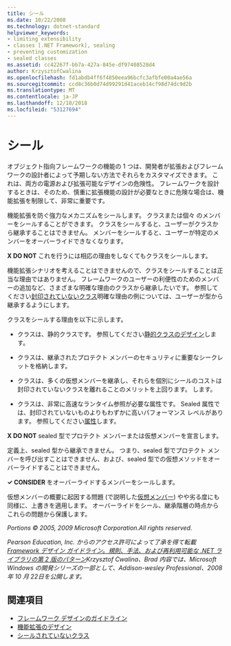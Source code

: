 ```yaml
---
title: シール
ms.date: 10/22/2008
ms.technology: dotnet-standard
helpviewer_keywords:
- limiting extensibility
- classes [.NET Framework], sealing
- preventing customization
- sealed classes
ms.assetid: cc42267f-bb7a-427a-845e-df97408528d4
author: KrzysztofCwalina
ms.openlocfilehash: fd1abdb4ff6f4850eea96bcfc3afbfe00a4ae56a
ms.sourcegitcommit: ccd8c36b0d74d99291d41aceb14cf98d74dc9d2b
ms.translationtype: MT
ms.contentlocale: ja-JP
ms.lasthandoff: 12/10/2018
ms.locfileid: "53127694"
---
```

# <a name="sealing"></a>シール
オブジェクト指向フレームワークの機能の 1 つは、開発者が拡張およびフレームワークの設計者によって予期しない方法でそれらをカスタマイズできます。 これは、両方の電源および拡張可能なデザインの危険性。 フレームワークを設計するときは、そのため、慎重に拡張機能の設計が必要なときに危険な場合は、機能拡張を制限して、非常に重要です。  
  
 機能拡張を防ぐ強力なメカニズムをシールします。 クラスまたは個々 のメンバーをシールすることができます。 クラスをシールすると、ユーザーがクラスから継承することはできません。 メンバーをシールすると、ユーザーが特定のメンバーをオーバーライドできなくなります。  
  
 **X DO NOT** これを行うには相応の理由をしなくてもクラスをシールします。  
  
 機能拡張シナリオを考えることはできませんので、クラスをシールすることは正当な理由ではありません。 フレームワークのユーザーの利便性のためのメンバーの追加など、さまざまな明確な理由のクラスから継承したいです。 参照してください[封印されていないクラス](../../../docs/standard/design-guidelines/unsealed-classes.md)明確な理由の例については、ユーザーが型から継承するようにします。  
  
 クラスをシールする理由を以下に示します。  
  
-   クラスは、静的クラスです。 参照してください[静的クラスのデザイン](../../../docs/standard/design-guidelines/static-class.md)します。  
  
-   クラスは、継承されたプロテクト メンバーのセキュリティに重要なシークレットを格納します。  
  
-   クラスは、多くの仮想メンバーを継承し、それらを個別にシールのコストは封印されていないクラスを離れることのメリットを上回ります。 します。  
  
-   クラスは、非常に高速なランタイム参照が必要な属性です。 Sealed 属性では、封印されていないものよりもわずかに高いパフォーマンス レベルがあります。 参照してください[属性](../../../docs/standard/design-guidelines/attributes.md)します。  
  
 **X DO NOT** sealed 型でプロテクト メンバーまたは仮想メンバーを宣言します。  
  
 定義上、sealed 型から継承できません。 つまり、sealed 型でプロテクト メンバーを呼び出すことはできません、および、sealed 型での仮想メソッドをオーバーライドすることはできません。  
  
 **✓ CONSIDER** をオーバーライドするメンバーをシールします。  
  
 仮想メンバーの概要に起因する問題 (で説明した[仮想メンバー](../../../docs/standard/design-guidelines/virtual-members.md)) やや劣る度にも同様に、上書きを適用します。 オーバーライドをシール、継承階層の時点からこれらの問題から保護します。  
  
 *Portions © 2005, 2009 Microsoft Corporation.All rights reserved.*  
  
 *Pearson Education, Inc. からのアクセス許可によって了承を得て転載[Framework デザイン ガイドライン。規則、手法、および再利用可能な .NET ライブラリの第 2 版のパターン](https://www.informit.com/store/framework-design-guidelines-conventions-idioms-and-9780321545619)Krzysztof Cwalina、Brad 内容では、Microsoft Windows の開発シリーズの一部として、Addison-wesley Professional、2008 年 10 月 22日を公開します。*  
  
## <a name="see-also"></a>関連項目

- [フレームワーク デザインのガイドライン](../../../docs/standard/design-guidelines/index.md)  
- [機能拡張のデザイン](../../../docs/standard/design-guidelines/designing-for-extensibility.md)  
- [シールされていないクラス](../../../docs/standard/design-guidelines/unsealed-classes.md)
